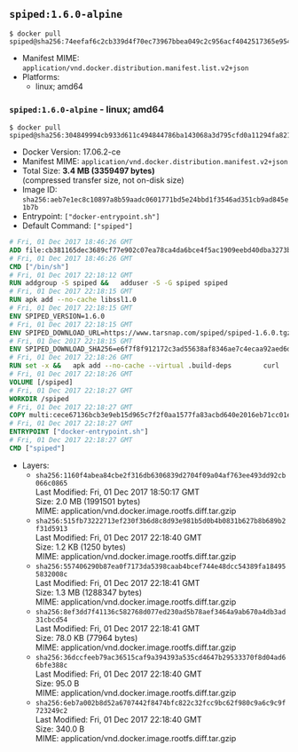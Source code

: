 ## `spiped:1.6.0-alpine`

```console
$ docker pull spiped@sha256:74eefaf6c2cb339d4f70ec73967bbea049c2c956acf4042517365e954437cb93
```

-	Manifest MIME: `application/vnd.docker.distribution.manifest.list.v2+json`
-	Platforms:
	-	linux; amd64

### `spiped:1.6.0-alpine` - linux; amd64

```console
$ docker pull spiped@sha256:304849994cb933d611c494844786ba143068a3d795cfd0a11294fa8213bc5c67
```

-	Docker Version: 17.06.2-ce
-	Manifest MIME: `application/vnd.docker.distribution.manifest.v2+json`
-	Total Size: **3.4 MB (3359497 bytes)**  
	(compressed transfer size, not on-disk size)
-	Image ID: `sha256:aeb7e1ec8c10897a8b59aadc0601771bd5e24bbd1f3546ad351cb9ad845e1b7b`
-	Entrypoint: `["docker-entrypoint.sh"]`
-	Default Command: `["spiped"]`

```dockerfile
# Fri, 01 Dec 2017 18:46:26 GMT
ADD file:cb381165dec3689cf77e902c07ea78ca4da6bce4f5ac1909eebd40dba3273bfe in / 
# Fri, 01 Dec 2017 18:46:26 GMT
CMD ["/bin/sh"]
# Fri, 01 Dec 2017 22:18:12 GMT
RUN addgroup -S spiped &&	adduser -S -G spiped spiped
# Fri, 01 Dec 2017 22:18:15 GMT
RUN apk add --no-cache libssl1.0
# Fri, 01 Dec 2017 22:18:15 GMT
ENV SPIPED_VERSION=1.6.0
# Fri, 01 Dec 2017 22:18:15 GMT
ENV SPIPED_DOWNLOAD_URL=https://www.tarsnap.com/spiped/spiped-1.6.0.tgz
# Fri, 01 Dec 2017 22:18:15 GMT
ENV SPIPED_DOWNLOAD_SHA256=e6f7f8f912172c3ad55638af8346ae7c4ecaa92aed6d3fb60f2bda4359cba1e4
# Fri, 01 Dec 2017 22:18:26 GMT
RUN set -x &&	apk add --no-cache --virtual .build-deps 		curl 		gcc 		make 		musl-dev 		openssl-dev 		tar &&	curl -fsSL "$SPIPED_DOWNLOAD_URL" -o spiped.tar.gz &&	echo "$SPIPED_DOWNLOAD_SHA256 *spiped.tar.gz" |sha256sum -c - &&	mkdir -p /usr/local/src/spiped &&	tar xzf "spiped.tar.gz" -C /usr/local/src/spiped --strip-components=1 &&	rm "spiped.tar.gz" &&	CC=gcc make -C /usr/local/src/spiped &&	make -C /usr/local/src/spiped install &&	rm -rf /usr/local/src/spiped &&	apk del .build-deps
# Fri, 01 Dec 2017 22:18:26 GMT
VOLUME [/spiped]
# Fri, 01 Dec 2017 22:18:27 GMT
WORKDIR /spiped
# Fri, 01 Dec 2017 22:18:27 GMT
COPY multi:cece67136bcb3e9eb15d965c7f2f0aa1577fa83acbd640e2016eb71cc01e0cfa in /usr/local/bin/ 
# Fri, 01 Dec 2017 22:18:27 GMT
ENTRYPOINT ["docker-entrypoint.sh"]
# Fri, 01 Dec 2017 22:18:27 GMT
CMD ["spiped"]
```

-	Layers:
	-	`sha256:1160f4abea84cbe2f316db6306839d2704f09a04af763ee493dd92cb066c0865`  
		Last Modified: Fri, 01 Dec 2017 18:50:17 GMT  
		Size: 2.0 MB (1991501 bytes)  
		MIME: application/vnd.docker.image.rootfs.diff.tar.gzip
	-	`sha256:515fb73222713ef230f3b6d8c8d93e981b5d0b4b0831b627b8b689b2f31d5913`  
		Last Modified: Fri, 01 Dec 2017 22:18:40 GMT  
		Size: 1.2 KB (1250 bytes)  
		MIME: application/vnd.docker.image.rootfs.diff.tar.gzip
	-	`sha256:557406290b87ea0f7173da5398caab4bcef744e48dcc54389fa184955832008c`  
		Last Modified: Fri, 01 Dec 2017 22:18:41 GMT  
		Size: 1.3 MB (1288347 bytes)  
		MIME: application/vnd.docker.image.rootfs.diff.tar.gzip
	-	`sha256:8ef3dd7f41136c582768d077ed230ad5b78aef3464a9ab670a4db3ad31cbcd54`  
		Last Modified: Fri, 01 Dec 2017 22:18:41 GMT  
		Size: 78.0 KB (77964 bytes)  
		MIME: application/vnd.docker.image.rootfs.diff.tar.gzip
	-	`sha256:36dccfeeb79ac36515caf9a394393a535cd4647b29533370f8d04ad66bfe388c`  
		Last Modified: Fri, 01 Dec 2017 22:18:40 GMT  
		Size: 95.0 B  
		MIME: application/vnd.docker.image.rootfs.diff.tar.gzip
	-	`sha256:6eb7a002b8d52a6707442f8474bfc822c32fcc9bc62f980c9a6c9c9f723249c2`  
		Last Modified: Fri, 01 Dec 2017 22:18:40 GMT  
		Size: 340.0 B  
		MIME: application/vnd.docker.image.rootfs.diff.tar.gzip
